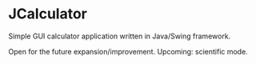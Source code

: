 # JCalculator

Simple GUI calculator application written in Java/Swing framework.

Open for the future expansion/improvement. Upcoming: scientific mode.
